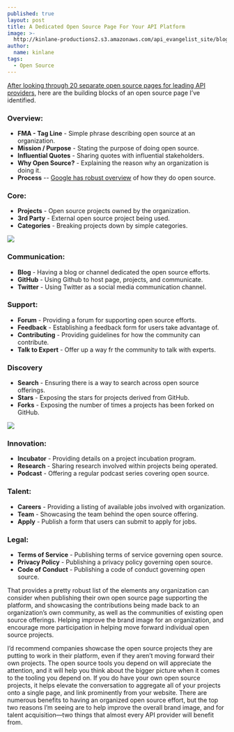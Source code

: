 ```yaml
---
published: true
layout: post
title: A Dedicated Open Source Page For Your API Platform
image: >-
  http://kinlane-productions2.s3.amazonaws.com/api_evangelist_site/blog/netflix.png
author:
  name: kinlane
tags:
  - Open Source
---
```

[After looking through 20 separate open source pages for leading API providers](https://apievangelist.com/2019/10/29/20-open-source-landing-pages-from-leading-api-providers/), here are the building blocks of an open source page I’ve identified.

### Overview:

*   **FMA - Tag Line** - Simple phrase describing open source at an organization.
*   **Mission / Purpose** - Stating the purpose of doing open source.
*   **Influential Quotes** - Sharing quotes with influential stakeholders.
*   **Why Open Source?** \- Explaining the reason why an organization is doing it.
*   **Process** -- [Google has robust overview](https://opensource.google/docs/) of how they do open source.

### Core:

*   **Projects** - Open source projects owned by the organization.
*   **3rd Party** - External open source project being used.
*   **Categories** - Breaking projects down by simple categories.

[![](https://kinlane-productions2.s3.amazonaws.com/open-source-pages/paypal.png)](https://kinlane-productions2.s3.amazonaws.com/open-source-pages/paypal.png)

### Communication:

*   **Blog** - Having a blog or channel dedicated the open source efforts.
*   **GitHub** - Using Github to host page, projects, and communicate.
*   **Twitter** - Using Twitter as a social media communication channel.

### Support:

*   **Forum** - Providing a forum for supporting open source efforts.
*   **Feedback** - Establishing a feedback form for users take advantage of.
*   **Contributing** - Providing guidelines for how the community can contribute.
*   **Talk to Expert** \- Offer up a way fr the community to talk with experts.

### Discovery

*   **Search** - Ensuring there is a way to search across open source offerings.
*   **Stars** - Exposing the stars for projects derived from GitHub.
*   **Forks** - Exposing the number of times a projects has been forked on GitHub.

[![](https://kinlane-productions2.s3.amazonaws.com/open-source-pages/intuit.png)](https://kinlane-productions2.s3.amazonaws.com/open-source-pages/intuit.png)

### Innovation:

*   **Incubator** - Providing details on a project incubation program.
*   **Research** - Sharing research involved within projects being operated.
*   **Podcast** - Offering a regular podcast series covering open source.

### Talent:

*   **Careers** - Providing a listing of available jobs involved with organization.
*   **Team** - Showcasing the team behind the open source offering.
*   **Apply** - Publish a form that users can submit to apply for jobs.

### Legal:

*   **Terms of Service** \- Publishing terms of service governing open source.
*   **Privacy Policy** - Publishing a privacy policy governing open source.
*   **Code of Conduct** - Publishing a code of conduct governing open source.

That provides a pretty robust list of the elements any organization can consider when publishing their own open source page supporting the platform, and showcasing the contributions being made back to an organization’s own community, as well as the communities of existing open source offerings. Helping improve the brand image for an organization, and encourage more participation in helping move forward individual open source projects.

I’d recommend companies showcase the open source projects they are putting to work in their platform, even if they aren’t moving forward their own projects. The open source tools you depend on will appreciate the attention, and it will help you think about the bigger picture when it comes to the tooling you depend on. If you do have your own open source projects, it helps elevate the conversation to aggregate all of your projects onto a single page, and link prominently from your website. There are numerous benefits to having an organized open source effort, but the top two reasons I’m seeing are to help improve the overall brand image, and for talent acquisition—two things that almost every API provider will benefit from.